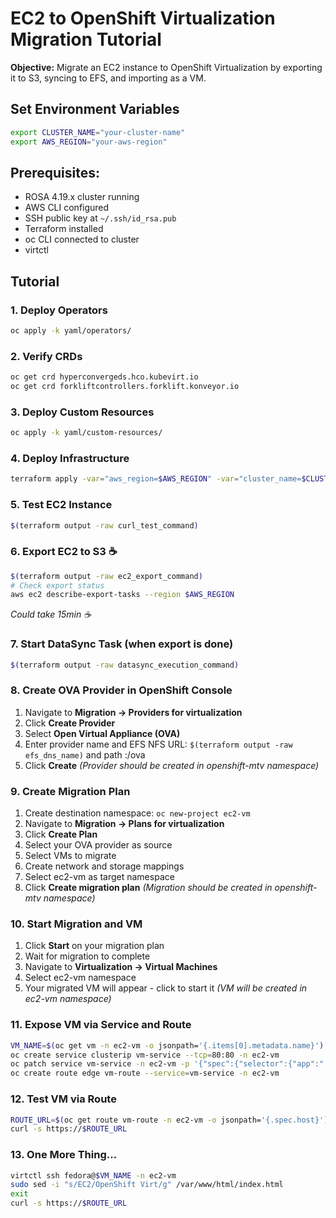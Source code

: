 # EC2 to OpenShift Virtualization Migration Tutorial

**Objective:** Migrate an EC2 instance to OpenShift Virtualization by exporting it to S3, syncing to EFS, and importing as a VM.

## Set Environment Variables
```bash
export CLUSTER_NAME="your-cluster-name"
export AWS_REGION="your-aws-region"
```

## Prerequisites:
- ROSA 4.19.x cluster running
- AWS CLI configured
- SSH public key at `~/.ssh/id_rsa.pub`
- Terraform installed
- oc CLI connected to cluster
- virtctl

## Tutorial

### 1. Deploy Operators
```bash
oc apply -k yaml/operators/
```

### 2. Verify CRDs
```bash
oc get crd hyperconvergeds.hco.kubevirt.io
oc get crd forkliftcontrollers.forklift.konveyor.io
```

### 3. Deploy Custom Resources
```bash
oc apply -k yaml/custom-resources/
```

### 4. Deploy Infrastructure
```bash
terraform apply -var="aws_region=$AWS_REGION" -var="cluster_name=$CLUSTER_NAME"
```

### 5. Test EC2 Instance
```bash
$(terraform output -raw curl_test_command)
```

### 6. Export EC2 to S3 ☕
```bash
$(terraform output -raw ec2_export_command)
# Check export status
aws ec2 describe-export-tasks --region $AWS_REGION
```
*Could take 15min ☕*

### 7. Start DataSync Task (when export is done)
```bash
$(terraform output -raw datasync_execution_command)
```

### 8. Create OVA Provider in OpenShift Console
1. Navigate to **Migration → Providers for virtualization**
2. Click **Create Provider**
3. Select **Open Virtual Appliance (OVA)**
4. Enter provider name and EFS NFS URL: `$(terraform output -raw efs_dns_name)` and path :/ova
5. Click **Create**
*(Provider should be created in openshift-mtv namespace)*

### 9. Create Migration Plan
1. Create destination namespace: `oc new-project ec2-vm`
2. Navigate to **Migration → Plans for virtualization**
3. Click **Create Plan**
4. Select your OVA provider as source
5. Select VMs to migrate
6. Create network and storage mappings
7. Select ec2-vm as target namespace
8. Click **Create migration plan**
*(Migration should be created in openshift-mtv namespace)*

### 10. Start Migration and VM
1. Click **Start** on your migration plan
2. Wait for migration to complete
3. Navigate to **Virtualization → Virtual Machines**
4. Select ec2-vm namespace
5. Your migrated VM will appear - click to start it
*(VM will be created in ec2-vm namespace)*

### 11. Expose VM via Service and Route
```bash
VM_NAME=$(oc get vm -n ec2-vm -o jsonpath='{.items[0].metadata.name}')
oc create service clusterip vm-service --tcp=80:80 -n ec2-vm
oc patch service vm-service -n ec2-vm -p '{"spec":{"selector":{"app":"'$VM_NAME'"}}}'
oc create route edge vm-route --service=vm-service -n ec2-vm
```

### 12. Test VM via Route
```bash
ROUTE_URL=$(oc get route vm-route -n ec2-vm -o jsonpath='{.spec.host}')
curl -s https://$ROUTE_URL
```

### 13. One More Thing...
```bash
virtctl ssh fedora@$VM_NAME -n ec2-vm
sudo sed -i "s/EC2/OpenShift Virt/g" /var/www/html/index.html
exit
curl -s https://$ROUTE_URL
```